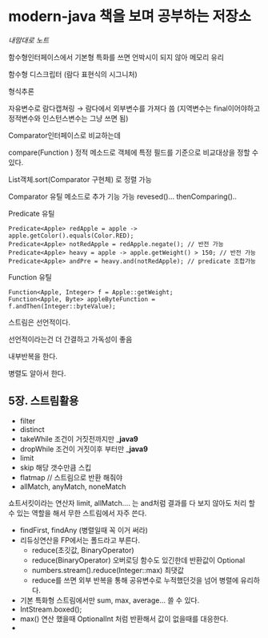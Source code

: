 # modern-java 책을 보며 공부하는 저장소 

*내맘대로 노트*


함수형인터페이스에서 기본형 특화를 쓰면 언박시이 되지 않아 메모리 유리 

함수형 디스크립터 (람다 표현식의 시그니처) 

형식추론 

자유변수로 람다캡쳐링 → 람다에서 외부변수를 가져다 씀 (지역변수는 final이어야하고 정적변수와 인스턴스변수는 그냥 쓰면 됨)

Comparator인터페이스로 비교하는데 

compare(Function ) 정적 메소드로 객체에 특정 필드를 기준으로 비교대상을 정할 수 있다.

List객체.sort(Comparator 구현체) 로 정렬 가능 

Comparator 유틸 메소드로 추가 기능 가능 revesed()... thenComparing()..  

Predicate 유틸 

```
Predicate<Apple> redApple = apple -> apple.getColor().equals(Color.RED);
Predicate<Apple> notRedApple = redApple.negate(); // 반전 가능
Predicate<Apple> heavy = apple -> apple.getWeight() > 150; // 반전 가능
Predicate<Apple> andPre = heavy.and(notRedApple); // predicate 조합가능 
```

Function 유틸 

```
Function<Apple, Integer> f = Apple::getWeight;
Function<Apple, Byte> appleByteFunction = f.andThen(Integer::byteValue);
```

스트림은 선언적이다. 

선언적이라는건 더 간결하고 가독성이 좋음 

내부반복을 한다. 

병렬도 알아서 한다. 

 

## 5장. 스트림활용

- filter
- distinct
- takeWhile 조건이 거짓전까지만 _**java9**
- dropWhile 조건이 거짓이후 부터만 _**java9**
- limit
- skip 해당 갯수만큼 스킵
- flatmap // 스트림으로 반환 해줘야
- allMatch, anyMatch, noneMatch

쇼트서킷이라는 연산자 limit, allMatch.... 는 and처럼 결과를 다 보지 않아도 처리 할 수 있는 역할을 해서 무한 스트림에서 자주 쓴다. 

- findFirst, findAny (병렬일때 꼭 이거 써라)
- 리듀싱연산을 FP에서는 폴드라고 부른다.
    - reduce(초깃값, BinaryOperator)
    - reduce(BinaryOperator) 오버로딩 함수도 있긴한데 반환값이 Optional
    - numbers.stream().reduce(Integer::max) 최댓값
    - reduce를 쓰면 외부 반복을 통해 공유변수로 누적했던것을 넘어 병렬에 유리하다.
- 기본 특화형 스트림에서만 sum, max, average... 쓸 수 있다.
- IntStream.boxed();
- max() 연산 했을때 OptionalInt 처럼 반환해서 값이 없을때를 대응한다.
-